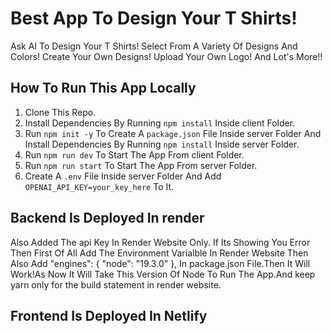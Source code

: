 # Best App To Design Your T Shirts!

Ask AI To Design Your T Shirts!
Select From A Variety Of Designs And Colors!
Create Your Own Designs!
Upload Your Own Logo!
And Lot's More!!

## How To Run This App Locally

1. Clone This Repo.
2. Install Dependencies By Running `npm install` Inside client Folder.
3. Run `npm init -y` To Create A `package.json` File Inside server Folder And Install Dependencies By Running `npm install` Inside server Folder.
4. Run `npm run dev` To Start The App From client Folder.
5. Run `npm run start` To Start The App From server Folder.
6. Create A `.env` File Inside server Folder And Add `OPENAI_API_KEY=your_key_here` To It.

## Backend Is Deployed In render
Also Added The api Key In Render Website Only.
If Its Showing You Error Then First Of All Add The Environment Varialble In Render Website Then Also Add 
"engines": {
    "node": "19.3.0"
  },
In package.json File.Then It Will Work!As Now It Will Take This Version Of Node To Run The App.And keep yarn only for the build statement in render website.

## Frontend Is Deployed In Netlify
